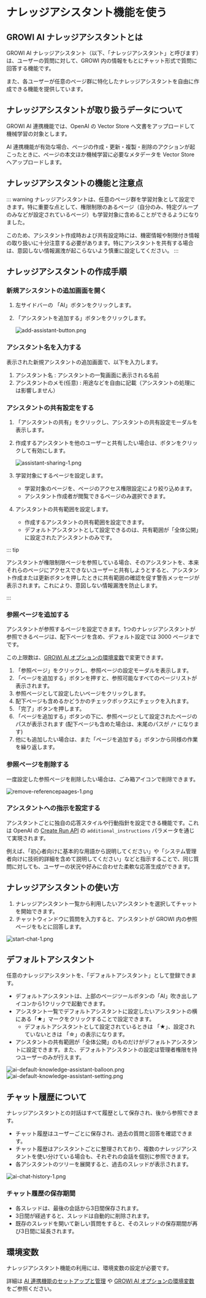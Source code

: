 # ナレッジアシスタント機能を使う

## GROWI AI ナレッジアシスタントとは

GROWI AI ナレッジアシスタント（以下、「ナレッジアシスタント」と呼びます）は、ユーザーの質問に対して、GROWI 内の情報をもとにチャット形式で質問に回答する機能です。

また、各ユーザーが任意のページ群に特化したナレッジアシスタントを自由に作成できる機能を提供しています。

## ナレッジアシスタントが取り扱うデータについて

GROWI AI 連携機能では、OpenAI の Vector Store へ文書をアップロードして機械学習の対象とします。

AI 連携機能が有効な場合、ページの作成・更新・複製・削除のアクションが起こったときに、ページの本文ほか機械学習に必要なメタデータを Vector Store へアップロードします。

## ナレッジアシスタントの機能と注意点

::: warning
ナレッジアシスタントは、任意のページ群を学習対象として設定できます。特に重要な点として、権限制限のあるページ（自分のみ、特定グループのみなどが設定されているページ）も学習対象に含めることができるようになりました。

このため、アシスタント作成時および共有設定時には、機密情報や制限付き情報の取り扱いに十分注意する必要があります。特にアシスタントを共有する場合は、意図しない情報漏洩が起こらないよう慎重に設定してください。
:::

## ナレッジアシスタントの作成手順

### 新規アシスタントの追加画面を開く

1. 左サイドバーの 「AI」ボタンをクリックします。
1. 「アシスタントを追加する」ボタンをクリックします。

    <img :src="$withBase('/assets/images/ja/add-assistant-button.png')" alt="add-assistant-button.png" class="border">

### アシスタント名を入力する

表示された新規アシスタントの追加画面で、以下を入力します。

1. アシスタント名 : アシスタントの一覧画面に表示される名前
1. アシスタントのメモ(任意) : 用途などを自由に記載（アシスタントの処理には影響しません）

### アシスタントの共有設定をする

1. 「アシスタントの共有」をクリックし、アシスタントの共有設定モーダルを表示します。

1. 作成するアシスタントを他のユーザーと共有したい場合は、ボタンをクリックして有効にします。

    <img :src="$withBase('/assets/images/ja/assistant-sharing-1.png')" alt="assistant-sharing-1.png" class="border">

1. 学習対象にするページを設定します。
    - 学習対象のページを、ページのアクセス権限設定により絞り込めます。
    - アシスタント作成者が閲覧できるページのみ選択できます。

1. アシスタントの共有範囲を設定します。
    - 作成するアシスタントの共有範囲を設定できます。
    - デフォルトアシスタントとして設定できるのは、共有範囲が「全体公開」に設定されたアシスタントのみです。

::: tip
<!-- textlint-disable weseek/no-doubled-joshi -->
アシスタントが権限制限ページを参照している場合、そのアシスタントを、本来それらのページにアクセスできないユーザーと共有しようとすると、アシスタント作成または更新ボタンを押したときに共有範囲の確認を促す警告メッセージが表示されます。これにより、意図しない情報漏洩を防止します。
<!-- textlint-enable weseek/no-doubled-joshi -->
:::

### 参照ページを追加する

アシスタントが参照するページを設定できます。1つのナレッジアシスタントが参照できるページは、配下ページを含め、デフォルト設定では 3000 ページまでです。

<ContextualBlock context="docs-growi-org">

この上限数は、[GROWI AI オプションの環境変数](/ja/admin-guide/admin-cookbook/env-vars.html)で変更できます。

</ContextualBlock>

1. 「参照ページ」をクリックし、参照ページの設定モーダルを表示します。
1. 「ページを追加する」ボタンを押すと、参照可能なすべてのページリストが表示されます。
1. 参照ページとして設定したいページをクリックします。
1. 配下ページも含めるかどうかのチェックボックスにチェックを入れます。
1. 「完了」ボタンを押します。
1. 「ページを追加する」ボタンの下に、参照ページとして設定されたページのパスが表示されます (配下ページも含めた場合は、末尾のパスが `/*` になります)
1. 他にも追加したい場合は、また「ページを追加する」ボタンから同様の作業を繰り返します。

### 参照ページを削除する

一度設定した参照ページを削除したい場合は、ごみ箱アイコンで削除できます。

<img :src="$withBase('/assets/images/ja/remove-referencepaages-1.png')" alt="remove-referencepaages-1.png" class="border">

### アシスタントへの指示を設定する

アシスタントごとに独自の応答スタイルや行動指針を設定できる機能です。これは OpenAI の [Create Run API](https://platform.openai.com/docs/api-reference/runs/createRun) の `additional_instructions` パラメータを通じて実現されます。

例えば、「初心者向けに基本的な用語から説明してください」や「システム管理者向けに技術的詳細を含めて説明してください」などと指示することで、同じ質問に対しても、ユーザーの状況や好みに合わせた柔軟な応答生成ができます。

## ナレッジアシスタントの使い方

1. ナレッジアシスタント一覧から利用したいアシスタントを選択してチャットを開始できます。
1. チャットウィンドウに質問を入力すると、アシスタントが GROWI 内の参照ページをもとに回答します。

<img :src="$withBase('/assets/images/ja/start-chat-1.png')" alt="start-chat-1.png" class="border">

## デフォルトアシスタント

任意のナレッジアシスタントを、「デフォルトアシスタント」として登録できます。

- デフォルトアシスタントは、上部のページツールボタンの「AI」吹き出しアイコンから1クリックで起動できます。
- アシスタント一覧でデフォルトアシスタントに設定したいアシスタントの横にある「★」マークをクリックすることで設定できます。
  - デフォルトアシスタントとして設定されているときは 「★」、設定されていないときは 「☆」の表示になります。
- アシスタントの共有範囲が「全体公開」のものだけがデフォルトアシスタントに設定できます。また、デフォルトアシスタントの設定は管理者権限を持つユーザーのみが行えます。

<img :src="$withBase('/assets/images/ja/ai-default-knowledge-assistant-balloon.png')" alt="ai-default-knowledge-assistant-balloon.png" class="border">

<img :src="$withBase('/assets/images/ja/ai-default-knowledge-assistant-setting.png')" alt="ai-default-knowledge-assistant-setting.png" class="border">

## チャット履歴について

ナレッジアシスタントとの対話はすべて履歴として保存され、後から参照できます。

- チャット履歴はユーザーごとに保存され、過去の質問と回答を確認できます。
- チャット履歴はアシスタントごとに整理されており、複数のナレッジアシスタントを使い分けている場合も、それぞれの会話を個別に参照できます。
- 各アシスタントのツリーを展開すると、過去のスレッドが表示されます。

<img :src="$withBase('/assets/images/ja/ai-chat-history-1.png')" alt="ai-chat-history-1.png" class="border">

### チャット履歴の保存期間

- 各スレッドは、最後の会話から3日間保存されます。
- 3日間が経過すると、スレッドは自動的に削除されます。
- 既存のスレッドを開いて新しい質問をすると、そのスレッドの保存期間が再び3日間に延長されます。

<ContextualBlock context="docs-growi-org">

## 環境変数

ナレッジアシスタント機能の利用には、環境変数の設定が必要です。

詳細は [AI 連携機能のセットアップと管理](/ja/admin-guide/management-cookbook/setup-ai.html) や [GROWI AI オプションの環境変数](/ja/admin-guide/admin-cookbook/env-vars.html)をご参照ください。

</ContextualBlock>
